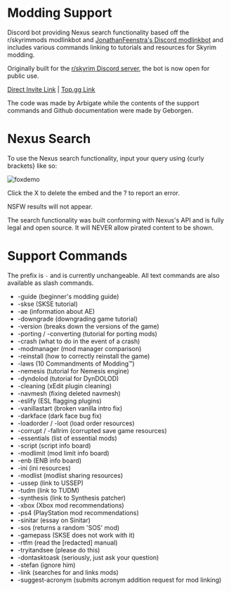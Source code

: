 # Modding Support
Discord bot providing Nexus search functionality based off the r/skyrimmods modlinkbot and [JonathanFeenstra's Discord modlinkbot](https://github.com/JonathanFeenstra/discord-modlinkbot) and includes various commands linking to tutorials and resources for Skyrim modding.

Originally built for the [r/skyrim Discord server](https://discord.com/invite/skyrim), the bot is now open for public use.

[Direct Invite Link](https://discord.com/api/oauth2/authorize?client_id=910688719097430066&permissions=274877925376&scope=bot) | [Top.gg Link](https://top.gg/bot/910688719097430066)

The code was made by Arbigate while the contents of the support commands and Github documentation were made by Geborgen.

# Nexus Search
To use the Nexus search functionality, input your query using {curly brackets} like so:

![foxdemo](https://i.imgur.com/susC6UO.png)

Click the X to delete the embed and the ? to report an error.

NSFW results will not appear.

The search functionality was built conforming with Nexus's API and is fully legal and open source. It will NEVER allow pirated content to be shown.

# Support Commands
The prefix is ``-`` and is currently unchangeable. All text commands are also available as slash commands.

   * -guide (beginner's modding guide)
   * -skse (SKSE tutorial)
   * -ae (information about AE)
   * -downgrade (downgrading game tutorial)
   * -version (breaks down the versions of the game)
   * -porting / -converting (tutorial for porting mods)
   * -crash (what to do in the event of a crash)
   * -modmanager (mod manager comparison)
   * -reinstall (how to correctly reinstall the game)
   * -laws (10 Commandments of Modding™️)
   * -nemesis (tutorial for Nemesis engine)
   * -dyndolod (tutorial for DynDOLOD)
   * -cleaning (xEdit plugin cleaning)
   * -navmesh (fixing deleted navmesh)
   * -eslify (ESL flagging plugins)
   * -vanillastart (broken vanilla intro fix)
   * -darkface (dark face bug fix)
   * -loadorder / -loot (load order resources)
   * -corrupt / -fallrim (corrupted save game resources)
   * -essentials (list of essential mods)
   * -script (script info board)
   * -modlimit (mod limit info board)
   * -enb (ENB info board)
   * -ini (ini resources)
   * -modlist (modlist sharing resources)
   * -ussep (link to USSEP)
   * -tudm (link to TUDM)
   * -synthesis (link to Synthesis patcher)
   * -xbox (Xbox mod recommendations)
   * -ps4 (PlayStation mod recommendations)
   * -sinitar (essay on Sinitar)
   * -sos (returns a random 'SOS' mod)
   * -gamepass (SKSE does not work with it)
   * -rtfm (read the [redacted] manual)
   * -tryitandsee (please do this)
   * -dontasktoask (seriously, just ask your question)
   * -stefan (ignore him)
   * -link (searches for and links mods)
   * -suggest-acronym (submits acronym addition request for mod linking)

